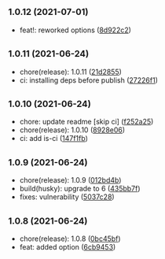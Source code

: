 ## <small>1.0.12 (2021-07-01)</small>

* feat!: reworked options ([8d922c2](https://github.com/simonecorsi/fine/commit/8d922c2))



## <small>1.0.11 (2021-06-24)</small>

* chore(release): 1.0.11 ([21d2855](https://github.com/simonecorsi/fine/commit/21d2855))
* ci: installing deps before publish ([27226f1](https://github.com/simonecorsi/fine/commit/27226f1))



## <small>1.0.10 (2021-06-24)</small>

* chore: update readme [skip ci] ([f252a25](https://github.com/simonecorsi/fine/commit/f252a25))
* chore(release): 1.0.10 ([8928e06](https://github.com/simonecorsi/fine/commit/8928e06))
* ci: add is-ci ([147f1fb](https://github.com/simonecorsi/fine/commit/147f1fb))



## <small>1.0.9 (2021-06-24)</small>

* chore(release): 1.0.9 ([012bd4b](https://github.com/simonecorsi/fine/commit/012bd4b))
* build(husky): upgrade to 6 ([435bb7f](https://github.com/simonecorsi/fine/commit/435bb7f))
* fixes: vulnerability ([5037c28](https://github.com/simonecorsi/fine/commit/5037c28))



## <small>1.0.8 (2021-06-24)</small>

* chore(release): 1.0.8 ([0bc45bf](https://github.com/simonecorsi/fine/commit/0bc45bf))
* feat: added option ([6cb9453](https://github.com/simonecorsi/fine/commit/6cb9453))



